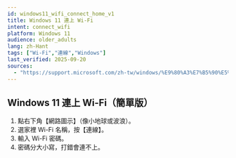 ```yaml
---
id: windows11_wifi_connect_home_v1
title: Windows 11 連上 Wi-Fi
intent: connect_wifi
platform: Windows 11
audience: older_adults
lang: zh-Hant
tags: ["Wi-Fi","連線","Windows"]
last_verified: 2025-09-20
sources:
  - "https://support.microsoft.com/zh-tw/windows/%E9%80%A3%E7%B5%90%E5%88%B0-wi-fi-3b9a48f4-ef47-4f2f-9a6d-5e34a2b1c9ac"
---
```


## Windows 11 連上 Wi-Fi（簡單版）

1. 點右下角【網路圖示】（像小地球或波浪）。  
2. 選家裡 Wi-Fi 名稱，按【連線】。  
3. 輸入 Wi-Fi 密碼。  
4. 密碼分大小寫，打錯會連不上。
